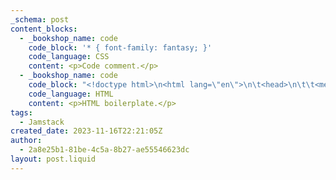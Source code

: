 ```yaml
---
_schema: post
content_blocks:
  - _bookshop_name: code
    code_block: '* { font-family: fantasy; }'
    code_language: CSS
    content: <p>Code comment.</p>
  - _bookshop_name: code
    code_block: "<!doctype html>\n<html lang=\"en\">\n\t<head>\n\t\t<meta charset=\"utf-8\">\n\t\t<meta name=\"viewport\" content=\"width=device-width, initial-scale=1.0\">\n\t\t<meta name=\"description\" content=\"\">\n\t\t<title></title>\n\t</head>\n\t<body>\n\t\t<header></header>\n\t\t<main></main>\n\t\t<footer></footer>\n\t</body>\n</html>"
    code_language: HTML
    content: <p>HTML boilerplate.</p>
tags:
  - Jamstack
created_date: 2023-11-16T22:21:05Z
author:
  - 2a8e25b1-81be-4c5a-8b27-ae55546623dc
layout: post.liquid
---
```

